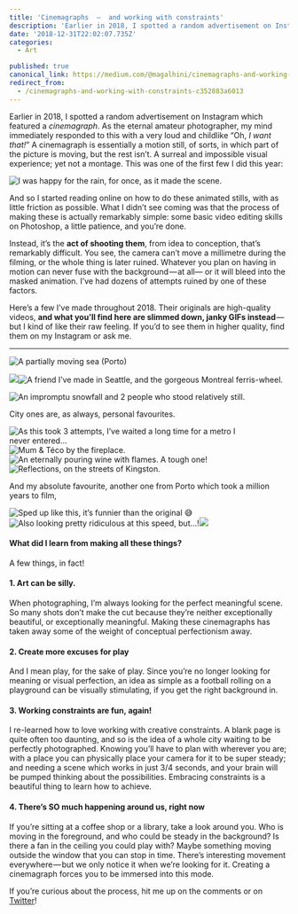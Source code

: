 ```yaml
---
title: 'Cinemagraphs  —  and working with constraints'
description: 'Earlier in 2018, I spotted a random advertisement on Instagram which featured a cinemagraph. As the eternal amateur photographer, my mind immediately responded to this with a very loud and childlike desire to do the same.'
date: '2018-12-31T22:02:07.735Z'
categories:
  - Art

published: true
canonical_link: https://medium.com/@magalhini/cinemagraphs-and-working-with-constraints-c352883a6013
redirect_from:
  - /cinemagraphs-and-working-with-constraints-c352883a6013
---
```


Earlier in 2018, I spotted a random advertisement on Instagram which featured a _cinemagraph_. As the eternal amateur photographer, my mind immediately responded to this with a very loud and childlike “Oh, _I want that!_” A cinemagraph is essentially a motion still, of sorts, in which part of the picture is moving, but the rest isn’t. A surreal and impossible visual experience; yet not a montage. This was one of the first few I did this year:

![I was happy for the rain, for once, as it made the scene.](./asset-1.gif)

And so I started reading online on how to do these animated stills, with as little friction as possible. What I didn’t see coming was that the process of making these is actually remarkably simple: some basic video editing skills on Photoshop, a little patience, and you’re done.

Instead, it’s the **act of shooting them**, from idea to conception, that’s remarkably difficult. You see, the camera can’t move a millimetre during the filming, or the whole thing is later ruined. Whatever you plan on having in motion can never fuse with the background — at all— or it will bleed into the masked animation. I’ve had dozens of attempts ruined by one of these factors.

Here’s a few I’ve made throughout 2018. Their originals are high-quality videos, **and what you’ll find here are slimmed down, janky GIFs instead** — but I kind of like their raw feeling. If you’d to see them in higher quality, find them on my Instagram or ask me.

---

![A partially moving sea (Porto)](./asset-2.gif)

![](./asset-3.gif)![A friend I’ve made in Seattle, and the gorgeous Montreal ferris-wheel.](./asset-4.gif)

![An impromptu snowfall and 2 people who stood relatively still.](./asset-5.gif)

City ones are, as always, personal favourites.

![As this took 3 attempts, I’ve waited a long time for a metro I never entered…](./asset-6.gif)![Mum & Téco by the fireplace.](./asset-7.gif)![An eternally pouring wine with flames. A tough one!](./asset-8.gif)![Reflections, on the streets of Kingston.](./asset-9.gif)

And my absolute favourite, another one from Porto which took a million years to film,

![Sped up like this, it’s funnier than the original 😅](./asset-10.gif)![Also looking pretty ridiculous at this speed, but…!](./asset-11.gif)![](./asset-12.gif)

#### What did I learn from making all these things?

A few things, in fact!

#### 1\. Art can be silly.

When photographing, I’m always looking for the perfect meaningful scene. So many shots don’t make the cut because they’re neither exceptionally beautiful, or exceptionally meaningful. Making these cinemagraphs has taken away some of the weight of conceptual perfectionism away.

#### 2\. Create more excuses for play

And I mean play, for the sake of play. Since you’re no longer looking for meaning or visual perfection, an idea as simple as a football rolling on a playground can be visually stimulating, if you get the right background in.

#### 3\. Working constraints are fun, again!

I re-learned how to love working with creative constraints. A blank page is quite often too daunting, and so is the idea of a whole city waiting to be perfectly photographed. Knowing you’ll have to plan with wherever you are; with a place you can physically place your camera for it to be super steady; and needing a scene which works in just 3/4 seconds, and your brain will be pumped thinking about the possibilities. Embracing constraints is a beautiful thing to learn how to achieve.

#### 4\. There’s SO much happening around us, right now

If you’re sitting at a coffee shop or a library, take a look around you. Who is moving in the foreground, and who could be steady in the background? Is there a fan in the ceiling you could play with? Maybe something moving outside the window that you can stop in time. There’s interesting movement everywhere — but we only notice it when we’re looking for it. Creating a cinemagraph forces you to be immersed into this mode.

If you’re curious about the process, hit me up on the comments or on [Twitter](https://twitter.com/magalhini)!
